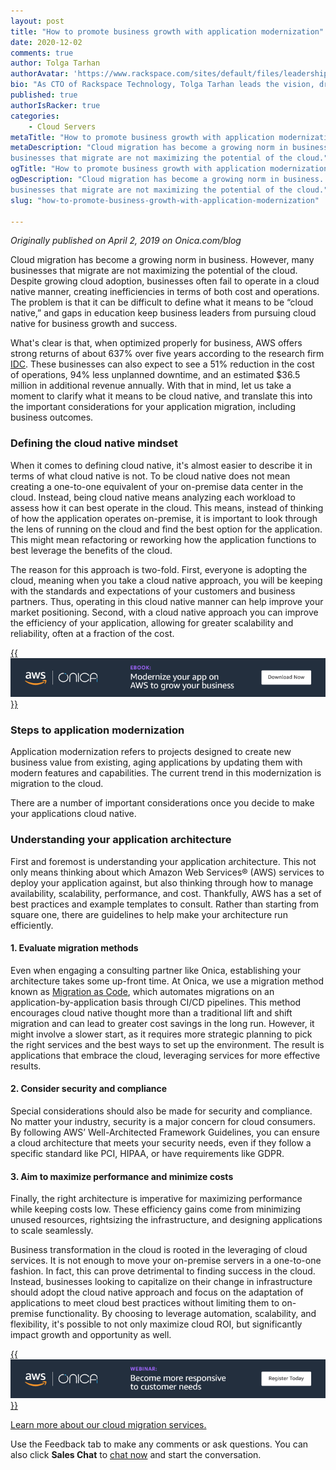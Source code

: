 ```yaml
---
layout: post
title: "How to promote business growth with application modernization"
date: 2020-12-02
comments: true
author: Tolga Tarhan
authorAvatar: 'https://www.rackspace.com/sites/default/files/leadership/tolga-tarhan_0.jpg'
bio: "As CTO of Rackspace Technology, Tolga Tarhan leads the vision, driving innovation, and strategy for our technology offerings. With more than two decades of experience leading product and engineering teams and as a hands-on technologist at heart, he brings unique insights to customers undertaking the journey to the cloud. As an early pioneer of cloud native thinking, Tolga's passion has driven our technical approach and transformed our customers into cloud native thinkers. Tolga continues to show thought leadership in the field through his extensive speaking engagements at AWS events, industry conferences, and educational groups. Tolga previously served as CTO of Onica, which was recently acquired by Rackspace Technology. Prior to that, he was a co-founder of Sturdy Networks and served as the CEO through to the acquisition by Onica. Tolga holds an M.B.A. from the Graziadio Business School at Pepperdine University."
published: true
authorIsRacker: true
categories:
    - Cloud Servers
metaTitle: "How to promote business growth with application modernization"
metaDescription: "Cloud migration has become a growing norm in business. However, many
businesses that migrate are not maximizing the potential of the cloud."
ogTitle: "How to promote business growth with application modernization"
ogDescription: "Cloud migration has become a growing norm in business. However, many
businesses that migrate are not maximizing the potential of the cloud."
slug: "how-to-promote-business-growth-with-application-modernization"

---
```


*Originally published on April 2, 2019 on Onica.com/blog*

Cloud migration has become a growing norm in business. However, many
businesses that migrate are not maximizing the potential of the cloud. Despite
growing cloud adoption, businesses often fail to operate in a cloud native manner,
creating inefficiencies in terms of both cost and operations. The problem is that
it can be difficult to define what it means to be “cloud native,” and gaps in education
keep business leaders from pursuing cloud native for business growth and success.

<!--more-->

What's clear is that, when optimized properly for business, AWS offers strong returns of
about 637% over five years according to the research firm [IDC](https://pages.awscloud.com/IDC-Fostering-Business-and-Organizational-Transformation-to-Generate-Business-Value-with-AWS.html?trk=ar_card). These businesses can
also expect to see a 51% reduction in the cost of operations, 94% less unplanned downtime,
and an estimated $36.5 million in additional revenue annually. With that in mind, let us
take a moment to clarify what it means to be cloud native, and translate this into the
important considerations for your application migration, including business outcomes.

### Defining the cloud native mindset

When it comes to defining cloud native, it's almost easier to describe it in terms of what
cloud native is not. To be cloud native does not mean creating a one-to-one equivalent of
your on-premise data center in the cloud. Instead, being cloud native means analyzing each
workload to assess how it can best operate in the cloud. This means, instead of thinking of
how the application operates on-premise, it is important to look through the lens of running on
the cloud and find the best option for the application. This might mean refactoring or reworking
how the application functions to best leverage the benefits of the cloud.

The reason for this approach is two-fold. First, everyone is adopting the cloud, meaning
when you take a cloud native approach, you will be keeping with the standards and expectations
of your customers and business partners. Thus, operating in this cloud native manner can help
improve your market positioning. Second, with a cloud native approach you can improve the efficiency
of your application, allowing for greater scalability and reliability, often at a fraction of the cost.

[{{<img src="photo_1.png" title="" alt="">}}](https://pages.awscloud.com/NAMER_PARTNER_LA_database-ipc-onica-ebook-april-2019_01.DownloadPage.html?sc_channel=psm&sc_campaign=DatabaseOnicaMay2019&sc_country=US&sc_geo=NAMER&sc_category=mult&sc_outcome=acq%20&trk=Partner_Paid_Social_LinkedIn)

### Steps to application modernization

Application modernization refers to projects designed to create new business value from existing,
aging applications by updating them with modern features and capabilities. The current trend in this modernization is migration to the cloud.

There are a number of important considerations once you decide to make your applications cloud native.

### Understanding your application architecture

First and foremost is understanding your application architecture. This not only means thinking
about which Amazon Web Services&reg; (AWS) services to deploy your application against, but also thinking through how to
manage availability, scalability, performance, and cost. Thankfully, AWS has a set of best practices
and example templates to consult. Rather than starting from square one, there are
guidelines to help make your architecture run efficiently.

#### 1. Evaluate migration methods

Even when engaging a consulting partner like Onica, establishing your architecture takes some
up-front time. At Onica, we use a migration method known as [Migration as Code](https://onica.com/amazon-web-services/migration/),
which automates migrations on an application-by-application basis through CI/CD pipelines. This
method encourages cloud native thought more than a traditional lift and shift migration and can
lead to greater cost savings in the long run. However, it might involve a slower start, as it requires
more strategic planning to pick the right services and the best ways to set up the
environment. The result is applications that embrace the cloud, leveraging services for more effective results.

#### 2. Consider security and compliance

Special considerations should also be made for security and compliance. No matter your
industry, security is a major concern for cloud consumers. By following AWS’ Well-Architected
Framework Guidelines, you can ensure a cloud architecture that meets your security needs, even
if they follow a specific standard like PCI, HIPAA, or have requirements like GDPR.

#### 3. Aim to maximize performance and minimize costs

Finally, the right architecture is imperative for maximizing performance while keeping costs low.
These efficiency gains come from minimizing unused resources, rightsizing the infrastructure,
and designing applications to scale seamlessly.

Business transformation in the cloud is rooted in the leveraging of cloud services. It is not
enough to move your on-premise servers in a one-to-one fashion. In fact, this can prove detrimental
to finding success in the cloud. Instead, businesses looking to capitalize on their change in
infrastructure should adopt the cloud native approach and focus on the adaptation of applications
to meet cloud best practices without limiting them to on-premise functionality. By choosing to
leverage automation, scalability, and flexibility, it's possible to not only maximize cloud ROI,
but significantly impact growth and opportunity as well.

[{{<img src="photo-2.png" title="" alt="">}}](https://pages.awscloud.com/NAMER-acq-OE-ipc-database-migration-onica-webinar-on-demand-2019-reg-event.html?sc_channel=psm&sc_campaign=DatabaseOnicaMarch2019&sc_country=US&sc_geo=NAMER&sc_category=mult&sc_outcome=acq%20&trk=Partner_Paid_Social_LinkedIn)

<a class="cta purple" id="cta" href="https://www.rackspace.com/onica">Learn more about our cloud migration services.</a>

Use the Feedback tab to make any comments or ask questions. You can also click
**Sales Chat** to [chat now](https://www.rackspace.com/) and start the conversation.
